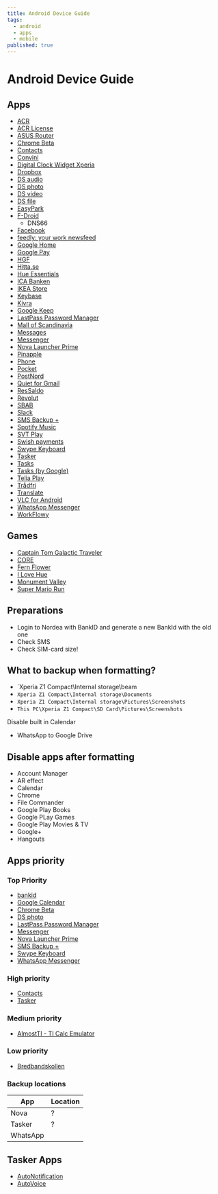 ```yaml
---
title: Android Device Guide
tags:
  - android
  - apps
  - mobile
published: true
---
```


# Android Device Guide

## Apps

* [ACR](https://play.google.com/store/apps/details?id=com.nll.acr&rdid=com.nll.acr)
* [ACR License](https://play.google.com/store/apps/details?id=com.nll.acr.license)
* [ASUS Router](https://play.google.com/store/apps/details?id=com.asus.aihome)
* [Chrome Beta](https://play.google.com/store/apps/details?id=com.chrome.beta)
* [Contacts](https://play.google.com/store/apps/details?id=com.google.android.contacts)
* [Convini](https://play.google.com/store/apps/details?id=se.matpajobbet&rdid=se.matpajobbet)
* [Digital Clock Widget Xperia](https://play.google.com/store/apps/details?id=com.sonyericsson.digitalclockwidget2)
* [Dropbox](https://play.google.com/store/apps/details?id=com.dropbox.android)
* [DS audio](https://play.google.com/store/apps/details?id=com.synology.DSaudio)
* [DS photo](https://play.google.com/store/apps/details?id=com.synology.dsphoto)
* [DS video](https://play.google.com/store/apps/details?id=com.synology.dsvideo)
* [DS file](https://play.google.com/store/apps/details?id=com.synology.DSfile)
* [EasyPark](https://play.google.com/store/apps/details?id=net.easypark.android)
* [F-Droid](https://f-droid.org/en/)
  * DNS66
* [Facebook](https://play.google.com/store/apps/details?id=com.facebook.katana)
* [feedly: your work newsfeed](https://play.google.com/store/apps/details?id=com.devhd.feedly)
* [Google Home](https://play.google.com/store/apps/details?id=com.google.android.apps.chromecast.app)
* [Google Pay](https://play.google.com/store/apps/details?id=com.google.android.apps.walletnfcrel&rdid=com.google.android.apps.walletnfcrel)
* [HGF](https://play.google.com/store/apps/details?id=com.mywidz.mwp.hb.app.hyresgastforeningen.wrapper.android)
* [Hitta.se](https://play.google.com/store/apps/details?id=se.hitta.android.app)
* [Hue Essentials](https://play.google.com/store/apps/details?id=com.superthomaslab.hueessentials)
* [ICA Banken](https://play.google.com/store/apps/details?id=se.icabanken)
* [IKEA Store](https://play.google.com/store/apps/details?id=com.ikea.kompis)
* [Keybase](https://play.google.com/store/apps/details?id=io.keybase.ossifrage)
* [Kivra](https://play.google.com/store/apps/details?id=com.kivra.Kivra)
* [Google Keep](https://play.google.com/store/apps/details?id=com.google.android.keep)
* [LastPass Password Manager](https://play.google.com/store/apps/details?id=com.lastpass.lpandroid)
* [Mall of Scandinavia](https://play.google.com/store/apps/details?id=com.unibail.mallofscandinavia)
* [Messages](https://play.google.com/store/apps/details?id=com.google.android.apps.messaging&rdid=com.google.android.apps.messaging)
* [Messenger](https://play.google.com/store/apps/details?id=com.google.android.apps.messaging)
* [Nova Launcher Prime](https://play.google.com/store/apps/details?id=com.teslacoilsw.launcher.prime)
* [Pinapple](https://play.google.com/store/apps/details?id=se.oscarb.pinapple)
* [Phone](https://play.google.com/store/apps/details?id=com.google.android.dialer)
* [Pocket](https://play.google.com/store/apps/details?id=com.ideashower.readitlater.pro)
* [PostNord ](https://play.google.com/store/apps/details?id=se.postnord.private)
* [Quiet for Gmail](https://play.google.com/store/apps/details?id=com.sgarcia.quiet_for_gmail)
* [ResSaldo](https://play.google.com/store/apps/details?id=se.supertips.android.ressaldo)
* [Revolut](https://play.google.com/store/apps/details?id=com.revolut.revolut)
* [SBAB](https://play.google.com/store/apps/details?id=se.sbab.bankapp)
* [Slack](https://play.google.com/store/apps/details?id=com.Slack)
* [SMS Backup +](https://play.google.com/store/apps/details?id=com.zegoggles.smssync)
* [Spotify Music](https://play.google.com/store/apps/details?id=com.spotify.music)
* [SVT Play](https://play.google.com/store/apps/details?id=se.svt.android.svtplay)
* [Swish payments](https://play.google.com/store/apps/details?id=se.bankgirot.swish)
* [Swype Keyboard](https://play.google.com/store/apps/details?id=com.nuance.swype.dtc)
* [Tasker](https://play.google.com/store/apps/details?id=net.dinglisch.android.taskerm)
* [Tasks](https://play.google.com/store/apps/details?id=ch.teamtasks.tasks.paid)
* [Tasks (by Google)](https://play.google.com/store/apps/details?id=com.google.android.apps.tasks&rdid=com.google.android.apps.tasks)
* [Telia Play](https://play.google.com/store/apps/details?id=com.teliasonera.telia.playplus)
* [Trådfri](https://play.google.com/store/apps/details?id=com.ikea.tradfri.lighting)
* [Translate](https://play.google.com/store/apps/details?id=com.google.android.apps.translate)
* [VLC for Android](https://play.google.com/store/apps/details?id=org.videolan.vlc)
* [WhatsApp Messenger](https://play.google.com/store/apps/details?id=com.whatsapp)
* [WorkFlowy](https://play.google.com/store/apps/details?id=com.workflowy.android)

## Games
* [Captain Tom Galactic Traveler](https://play.google.com/store/apps/details?id=com.picodongames.CaptainTomGT)
* [CORE](https://play.google.com/store/apps/details?id=am.fury.core)
* [Fern Flower](https://play.google.com/store/apps/details?id=pl.macaque.FernFlower)
* [I Love Hue](https://play.google.com/store/apps/details?id=com.zutgames.ilovehue)
* [Monument Valley](https://play.google.com/store/apps/details?id=com.ustwo.monumentvalley)
* [Super Mario Run](https://play.google.com/store/apps/details?id=com.nintendo.zara)

## Preparations

* Login to Nordea with BankID and generate a new BankId with the old one
* Check SMS
* Check SIM-card size!

## What to backup when formatting?


* `Xperia Z1 Compact\Internal storage\beam
* `Xperia Z1 Compact\Internal storage\Documents`
* `Xperia Z1 Compact\Internal storage\Pictures\Screenshots`
* `This PC\Xperia Z1 Compact\SD Card\Pictures\Screenshots`


Disable built in Calendar


* WhatsApp to Google Drive


## Disable apps after formatting

* Account Manager
* AR effect
* Calendar
* Chrome
* File Commander
* Google Play Books
* Google PLay Games
* Google Play Movies & TV
* Google+ 
* Hangouts


## Apps priority

### Top Priority
* [bankid](https://play.google.com/store/apps/details?id=com.bankid.bus)
* [Google Calendar](https://play.google.com/store/apps/details?id=com.google.android.calendar)
* [Chrome Beta](https://play.google.com/store/apps/details?id=com.chrome.beta)
* [DS photo](https://play.google.com/store/apps/details?id=com.synology.dsphoto)
* [LastPass Password Manager](https://play.google.com/store/apps/details?id=com.lastpass.lpandroid)
* [Messenger](https://play.google.com/store/apps/details?id=com.google.android.apps.messaging)
* [Nova Launcher Prime](https://play.google.com/store/apps/details?id=com.teslacoilsw.launcher.prime)
* [SMS Backup +](https://play.google.com/store/apps/details?id=com.zegoggles.smssync)
* [Swype Keyboard](https://play.google.com/store/apps/details?id=com.nuance.swype.dtc)
* [WhatsApp Messenger](https://play.google.com/store/apps/details?id=com.whatsapp)


### High priority

* [Contacts](https://play.google.com/store/apps/details?id=com.google.android.contacts)
* [Tasker](https://play.google.com/store/apps/details?id=net.dinglisch.android.taskerm)

### Medium priority

* [AlmostTI - TI Calc Emulator](https://play.google.com/store/apps/details?id=com.fms.ati)

### Low priority

* [Bredbandskollen](https://play.google.com/store/apps/details?id=se.iis.bbk)


### Backup locations

App | Location
----|---------
Nova | ?
Tasker | ? 
WhatsApp |


## Tasker Apps

* [AutoNotification](https://play.google.com/store/apps/details?id=com.joaomgcd.autonotification)
* [AutoVoice](https://play.google.com/store/apps/details?id=com.joaomgcd.autovoice)

